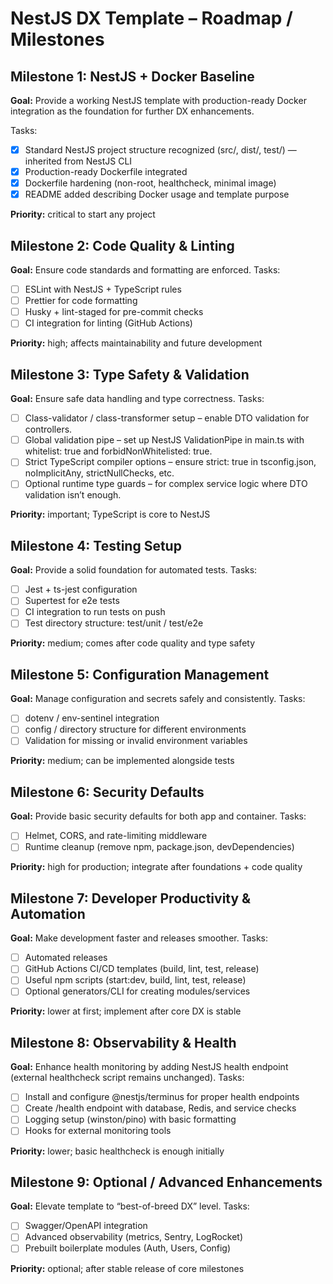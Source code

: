 # NestJS DX Template – Roadmap / Milestones

## Milestone 1: NestJS + Docker Baseline

**Goal:** Provide a working NestJS template with production-ready Docker integration as the foundation for further DX enhancements.

Tasks:
- [x] Standard NestJS project structure recognized (src/, dist/, test/) — inherited from NestJS CLI
- [x] Production-ready Dockerfile integrated
- [x] Dockerfile hardening (non-root, healthcheck, minimal image)
- [x] README added describing Docker usage and template purpose

**Priority:** critical to start any project

## Milestone 2: Code Quality & Linting

**Goal:** Ensure code standards and formatting are enforced.
Tasks:
- [ ] ESLint with NestJS + TypeScript rules
- [ ] Prettier for code formatting
- [ ] Husky + lint-staged for pre-commit checks
- [ ] CI integration for linting (GitHub Actions)

**Priority:** high; affects maintainability and future development

## Milestone 3: Type Safety & Validation

**Goal:** Ensure safe data handling and type correctness.
Tasks:
- [ ] Class-validator / class-transformer setup – enable DTO validation for controllers.
- [ ] Global validation pipe – set up NestJS ValidationPipe in main.ts with whitelist: true and forbidNonWhitelisted: true.
- [ ] Strict TypeScript compiler options – ensure strict: true in tsconfig.json, noImplicitAny, strictNullChecks, etc.
- [ ] Optional runtime type guards – for complex service logic where DTO validation isn’t enough.

**Priority:** important; TypeScript is core to NestJS

## Milestone 4: Testing Setup

**Goal:** Provide a solid foundation for automated tests.
Tasks:
- [ ] Jest + ts-jest configuration
- [ ] Supertest for e2e tests
- [ ] CI integration to run tests on push
- [ ] Test directory structure: test/unit / test/e2e

**Priority:** medium; comes after code quality and type safety

## Milestone 5: Configuration Management

**Goal:** Manage configuration and secrets safely and consistently.
Tasks:
- [ ] dotenv / env-sentinel integration
- [ ] config / directory structure for different environments
- [ ] Validation for missing or invalid environment variables

**Priority:** medium; can be implemented alongside tests

## Milestone 6: Security Defaults

**Goal:** Provide basic security defaults for both app and container.
Tasks:
- [ ] Helmet, CORS, and rate-limiting middleware
- [ ] Runtime cleanup (remove npm, package.json, devDependencies)

**Priority:** high for production; integrate after foundations + code quality

## Milestone 7: Developer Productivity & Automation

**Goal:** Make development faster and releases smoother.
Tasks:
- [ ] Automated releases
- [ ] GitHub Actions CI/CD templates (build, lint, test, release)
- [ ] Useful npm scripts (start:dev, build, lint, test, release)
- [ ] Optional generators/CLI for creating modules/services

**Priority:** lower at first; implement after core DX is stable

## Milestone 8: Observability & Health

**Goal:** Enhance health monitoring by adding NestJS health endpoint (external healthcheck script remains unchanged).
Tasks:
- [ ] Install and configure @nestjs/terminus for proper health endpoints
- [ ] Create /health endpoint with database, Redis, and service checks
- [ ] Logging setup (winston/pino) with basic formatting
- [ ] Hooks for external monitoring tools

**Priority:** lower; basic healthcheck is enough initially

## Milestone 9: Optional / Advanced Enhancements

**Goal:** Elevate template to “best-of-breed DX” level.
Tasks:
- [ ] Swagger/OpenAPI integration
- [ ] Advanced observability (metrics, Sentry, LogRocket)
- [ ] Prebuilt boilerplate modules (Auth, Users, Config)

**Priority:** optional; after stable release of core milestones
